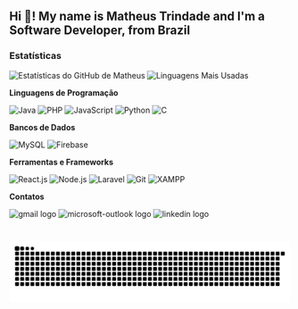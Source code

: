 <h2 align="left">Hi 👋! My name is Matheus Trindade and I'm a Software Developer, from Brazil</h2>

### Estatísticas

![Estatísticas do GitHub de Matheus](https://github-readme-stats.vercel.app/api?username=DevStrawberry&show_icons=true&theme=radical) ![Linguagens Mais Usadas](https://github-readme-stats.vercel.app/api/top-langs/?username=DevStrawberry&layout=compact&theme=radical&langs_count=10)

**Linguagens de Programação**
<p align="left"> <img src="https://img.shields.io/badge/Java-ED8B00?style=for-the-badge&logo=openjdk&logoColor=white" alt="Java"> <img src="https://img.shields.io/badge/PHP-777BB4?style=for-the-badge&logo=php&logoColor=white" alt="PHP"> <img src="https://img.shields.io/badge/JavaScript-F7DF1E?style=for-the-badge&logo=javascript&logoColor=black" alt="JavaScript"> <img src="https://img.shields.io/badge/Python-3776AB?style=for-the-badge&logo=python&logoColor=white" alt="Python"> <img src="https://img.shields.io/badge/C-A8B9CC?style=for-the-badge&logo=c&logoColor=black" alt="C"> </p>

**Bancos de Dados**
<p align="left"> <img src="https://img.shields.io/badge/MySQL-4479A1?style=for-the-badge&logo=mysql&logoColor=white" alt="MySQL"> <img src="https://img.shields.io/badge/Firebase-FFCA28?style=for-the-badge&logo=firebase&logoColor=black" alt="Firebase"> </p>

**Ferramentas e Frameworks**
<p align="left"> <img src="https://img.shields.io/badge/React-20232A?style=for-the-badge&logo=react&logoColor=61DAFB" alt="React.js"> <img src="https://img.shields.io/badge/Node.js-339933?style=for-the-badge&logo=nodedotjs&logoColor=white" alt="Node.js"> <img src="https://img.shields.io/badge/Laravel-FF2D20?style=for-the-badge&logo=laravel&logoColor=white" alt="Laravel"> <img src="https://img.shields.io/badge/Git-F05032?style=for-the-badge&logo=git&logoColor=white" alt="Git"> <img src="https://img.shields.io/badge/XAMPP-F7620E?style=for-the-badge&logo=xampp&logoColor=white" alt="XAMPP"> </p>

**Contatos**
<div align="left">
  <img src="https://img.shields.io/static/v1?message=Gmail&logo=gmail&label=&color=D14836&logoColor=white&labelColor=&style=for-the-badge" height="35" alt="gmail logo"  />
  <img src="https://img.shields.io/static/v1?message=Outlook&logo=microsoft-outlook&label=&color=0078D4&logoColor=white&labelColor=&style=for-the-badge" height="35" alt="microsoft-outlook logo"  />
  <img src="https://img.shields.io/static/v1?message=LinkedIn&logo=linkedin&label=&color=0077B5&logoColor=white&labelColor=&style=for-the-badge" height="35" alt="linkedin logo"  />
</div>

###

<br clear="both">

<img src="https://raw.githubusercontent.com/DevStrawberry/DevStrawberry/output/snake.svg" alt="Snake animation" />

###

